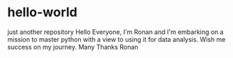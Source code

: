 # hello-world
just another repository
Hello Everyone,
I'm Ronan and I'm embarking on a mission to master python with a view to using it for data analysis.
Wish me success on my journey.
Many Thanks
Ronan
